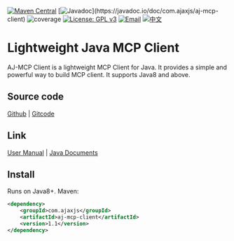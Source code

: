 [![Maven Central](https://img.shields.io/maven-central/v/com.ajaxjs/aj-mcp-client?label=Latest%20Release)](https://central.sonatype.com/artifact/com.ajaxjs/aj-mcp-client)
[![Javadoc](https://img.shields.io/badge/javadoc-1.1-brightgreen.svg?)](https://javadoc.io/doc/com.ajaxjs/aj-mcp-client)
![coverage](https://img.shields.io/badge/coverage-80%25-yellowgreen.svg?maxAge=2592000)
[![License: GPL v3](https://img.shields.io/badge/License-GPLv3-blue.svg)](https://www.gnu.org/licenses/gpl-3.0)
[![Email](https://img.shields.io/badge/Contact--me-Email-orange.svg)](mailto:frank@ajaxjs.com)
[![中文](https://img.shields.io/badge/lang-中文-red)](./README.zh-CN.md)

# Lightweight Java MCP Client

AJ-MCP Client is a lightweight MCP Client for Java. It provides a simple and powerful way to build MCP client. It supports Java8 and above.

## Source code

[Github](https://github.com/lightweight-component/aj-aj-mcp) | [Gitcode](https://gitcode.com/lightweight-component/aj-aj-mcp)

## Link

[User Manual](https://mcp.ajaxjs.com/)  | [Java Documents](https://javadoc.io/doc/com.ajaxjs/aj-mcp-client)

## Install

Runs on Java8+. Maven:

```xml
<dependency>
    <groupId>com.ajaxjs</groupId>
    <artifactId>aj-mcp-client</artifactId>
    <version>1.1</version>
</dependency>
```